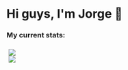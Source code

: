 <h1> Hi guys, I'm Jorge 👋</h1>

<h3> My current stats: <h3>

<div style="display: flex;
  flex-direction: column;margin: 5px;">
    <img align="center" src="https://github-readme-stats.vercel.app/api?username=MoreiraJorge&theme=tokyonight&show_icons=true"> </img>
    <img align="center" src="https://github-readme-stats.vercel.app/api/top-langs/?username=MoreiraJorge&hide=Makefile&layout=compact&theme=tokyonight"> </img>
</div>

<!--
**MoreiraJorge/MoreiraJorge** is a ✨ _special_ ✨ repository because its `README.md` (this file) appears on your GitHub profile.

Here are some ideas to get you started:

- 🔭 I’m currently working on ...
- 🌱 I’m currently learning ...
- 👯 I’m looking to collaborate on ...
- 🤔 I’m looking for help with ...
- 💬 Ask me about ...
- 📫 How to reach me: ...
- 😄 Pronouns: ...
- ⚡ Fun fact: ...
-->
